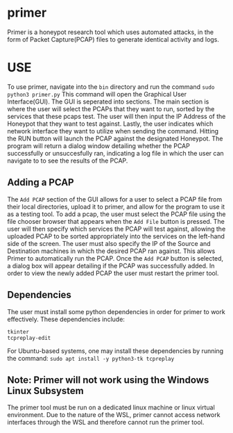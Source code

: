 # primer
Primer is a honeypot research tool which uses automated attacks, in the form of Packet Capture(PCAP) files to generate identical activity and logs.

# USE
To use primer, navigate into the `bin` directory and run the command `sudo python3 primer.py`
This command will open the Graphical User Interface(GUI).
The GUI is seperated into sections. The main section is where the user will select the PCAPs that they want to run, sorted by the services that these pcaps test.
The user will then input the IP Address of the Honeypot that they want to test against.
Lastly, the user indicates which network interface they want to utilize when sending the command.
Hitting the RUN button will launch the PCAP against the designated Honeypot.
The program will return a dialog window detailing whether the PCAP successfully or unsuccesfully ran, indicating a log file in which the user can navigate to to see the results of the PCAP.


## Adding a PCAP
The `Add PCAP` section of the GUI allows for a user to select a PCAP file from their local directories, upload it to primer, and allow for the program to use it as a testing tool.
To add a pcap, the user must select the PCAP file using the file chooser browser that appears when the `Add File` button is pressed.
The user will then specify which services the PCAP will test against, allowing the uploaded PCAP to be sorted appropriately into the services on the left-hand side of the screen.
The user must also specify the IP of the Source and Destination machines in which the desired PCAP ran against. This allows Primer to automatically run the PCAP.
Once the `Add PCAP` button is selected, a dialog box will appear detailing if the PCAP was successfully added.
In order to view the newly added PCAP the user must restart the primer tool.

## Dependencies
The user must install some python dependencies in order for primer to work effectively.
These dependencies include:
```
tkinter
tcpreplay-edit
```
For Ubuntu-based systems, one may install these dependencies by running the command: 
`sudo apt install -y python3-tk tcpreplay`

## Note: Primer will not work using the Windows Linux Subsystem
The primer tool must be run on a dedicated linux machine or linux virtual environment.
Due to the nature of the WSL, primer cannot access network interfaces through the WSL and therefore cannot run the primer tool.
